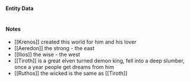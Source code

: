 #### Entity Data

#

#### Notes

- [[Krenos]] created this world for him and his lover
- [[Aeredon]] the strong - the east
- [[Ilios]] the wise - the west
- [[Tiroth]] is a great elven turned demon king, fell into a deep slumber, once a year people get dreams from him
- [[Ruthos]] the wicked is the same as [[Tiroth]]
